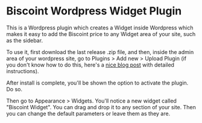 # Biscoint Wordpress Widget Plugin

This is a Wordpress plugin which creates a Widget inside Wordpress which makes it easy to add the Biscoint price to any Widget area of your site, such as the sidebar.

To use it, first download the last release .zip file, and then, inside the admin area of your wordpress site, go to Plugins > Add new > Upload Plugin (if you don't know how to do this, here's a [nice blog post](https://www.wpbeginner.com/beginners-guide/step-by-step-guide-to-install-a-wordpress-plugin-for-beginners/) with detailed instructions).

After install is complete, you'll be shown the option to activate the plugin. Do so.

 Then go to Appearance > Widgets. You'll notice a new widget called "Biscoint Widget". You can drag and drop it to any section of your site. Then you can change the default parameters or leave them as they are.
 
